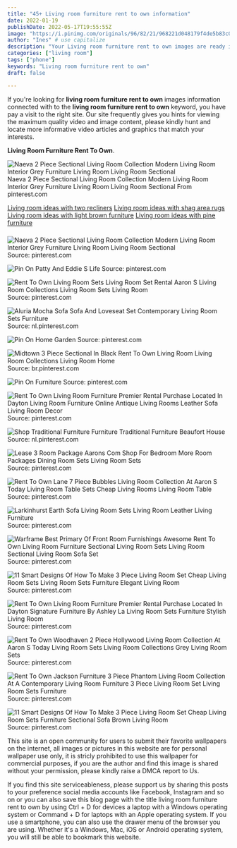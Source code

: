 ```yaml
---
title: "45+ Living room furniture rent to own information"
date: 2022-01-19
publishDate: 2022-05-17T19:55:55Z
image: "https://i.pinimg.com/originals/96/82/21/968221d048179f4de5b83c039d105199.jpg"
author: "Ines" # use capitalize
description: "Your Living room furniture rent to own images are ready in this website. Living room furniture rent to own are a topic that is being searched for and liked by netizens now. You can Get the Living room furniture rent to own files here. Get all royalty-free images."
categories: ["living room"]
tags: ["phone"]
keywords: "Living room furniture rent to own"
draft: false

---
```


If you're looking for **living room furniture rent to own** images information connected with to the **living room furniture rent to own** keyword, you have pay a visit to the right  site.  Our site frequently  gives you  hints  for viewing  the maximum  quality video and image  content, please kindly hunt and locate more informative video articles and graphics  that match your interests.

**Living Room Furniture Rent To Own**. 

![Naeva 2 Piece Sectional Living Room Collection Modern Living Room Interior Grey Furniture Living Room Living Room Sectional](https://i.pinimg.com/originals/e4/e3/c2/e4e3c260c325be64811b50f8b071032e.jpg "Naeva 2 Piece Sectional Living Room Collection Modern Living Room Interior Grey Furniture Living Room Living Room Sectional")
Naeva 2 Piece Sectional Living Room Collection Modern Living Room Interior Grey Furniture Living Room Living Room Sectional From pinterest.com

[Living room ideas with two recliners](/living-room-ideas-with-two-recliners/)
[Living room ideas with shag area rugs](/living-room-ideas-with-shag-area-rugs/)
[Living room ideas with light brown furniture](/living-room-ideas-with-light-brown-furniture/)
[Living room ideas with pine furniture](/living-room-ideas-with-pine-furniture/)



### 

 


![Naeva 2 Piece Sectional Living Room Collection Modern Living Room Interior Grey Furniture Living Room Living Room Sectional](https://i.pinimg.com/originals/e4/e3/c2/e4e3c260c325be64811b50f8b071032e.jpg "Naeva 2 Piece Sectional Living Room Collection Modern Living Room Interior Grey Furniture Living Room Living Room Sectional")
Source: pinterest.com

 

![Pin On Patty And Eddie S Life](https://i.pinimg.com/originals/46/d1/54/46d154d72e21a46db950ca71dae629a6.jpg "Pin On Patty And Eddie S Life")
Source: pinterest.com

 

![Rent To Own Living Room Sets Living Room Set Rental Aaron S Living Room Collections Living Room Sets Living Room](https://i.pinimg.com/originals/d9/b5/2f/d9b52fe2d592d3622593ea1c5222ef1a.jpg "Rent To Own Living Room Sets Living Room Set Rental Aaron S Living Room Collections Living Room Sets Living Room")
Source: pinterest.com

 

![Aluria Mocha Sofa Sofa And Loveseat Set Contemporary Living Room Sets Furniture](https://i.pinimg.com/originals/28/74/6b/28746b011e868731689073ee6ca1b9f9.jpg "Aluria Mocha Sofa Sofa And Loveseat Set Contemporary Living Room Sets Furniture")
Source: nl.pinterest.com

 

![Pin On Home Garden](https://i.pinimg.com/originals/d8/9c/e4/d89ce4ebe9c561d21e465ec89052c351.jpg "Pin On Home Garden")
Source: pinterest.com

 

![Midtown 3 Piece Sectional In Black Rent To Own Living Room Living Room Collections Living Room Home](https://i.pinimg.com/originals/63/e7/6e/63e76e7514b9d68a1149389b9f164167.jpg "Midtown 3 Piece Sectional In Black Rent To Own Living Room Living Room Collections Living Room Home")
Source: br.pinterest.com

 

![Pin On Furniture](https://i.pinimg.com/originals/0b/d6/4e/0bd64e562ddb67583e8a50c8f3407898.jpg "Pin On Furniture")
Source: pinterest.com

 

![Rent To Own Living Room Furniture Premier Rental Purchase Located In Dayton Living Room Furniture Online Antique Living Rooms Leather Sofa Living Room Decor](https://i.pinimg.com/originals/e2/52/2c/e2522c5fa259d2d414025f905965b421.jpg "Rent To Own Living Room Furniture Premier Rental Purchase Located In Dayton Living Room Furniture Online Antique Living Rooms Leather Sofa Living Room Decor")
Source: pinterest.com

 

![Shop Traditional Furniture Furniture Traditional Furniture Beaufort House](https://i.pinimg.com/originals/7d/ac/1f/7dac1f08005313db8c5408591b20117c.png "Shop Traditional Furniture Furniture Traditional Furniture Beaufort House")
Source: nl.pinterest.com

 

![Lease 3 Room Package Aarons Com Shop For Bedroom More Room Packages Dining Room Sets Living Room Sets](https://i.pinimg.com/564x/6c/e1/b4/6ce1b42ba23705e900788d0291552888--apartment-living-nail-art.jpg "Lease 3 Room Package Aarons Com Shop For Bedroom More Room Packages Dining Room Sets Living Room Sets")
Source: pinterest.com

 

![Rent To Own Lane 7 Piece Bubbles Living Room Collection At Aaron S Today Living Room Table Sets Cheap Living Rooms Living Room Table](https://i.pinimg.com/originals/d0/44/27/d04427fd4172d97ca11a369616e5acd9.png "Rent To Own Lane 7 Piece Bubbles Living Room Collection At Aaron S Today Living Room Table Sets Cheap Living Rooms Living Room Table")
Source: pinterest.com

 

![Larkinhurst Earth Sofa Living Room Sets Living Room Leather Living Furniture](https://i.pinimg.com/originals/fc/78/be/fc78be71f7f0bbbe8aa78cb536c41ac2.png "Larkinhurst Earth Sofa Living Room Sets Living Room Leather Living Furniture")
Source: pinterest.com

 

![Warframe Best Primary Of Front Room Furnishings Awesome Rent To Own Living Room Furniture Sectional Living Room Sets Living Room Sectional Living Room Sofa Set](https://i.pinimg.com/originals/d1/bc/56/d1bc5604c62662c6bcbc42e1cdcca3b1.jpg "Warframe Best Primary Of Front Room Furnishings Awesome Rent To Own Living Room Furniture Sectional Living Room Sets Living Room Sectional Living Room Sofa Set")
Source: pinterest.com

 

![11 Smart Designs Of How To Make 3 Piece Living Room Set Cheap Living Room Sets Living Room Sets Furniture Elegant Living Room](https://i.pinimg.com/originals/db/c6/b1/dbc6b1d9c5eced34664b475ff6f99eb4.jpg "11 Smart Designs Of How To Make 3 Piece Living Room Set Cheap Living Room Sets Living Room Sets Furniture Elegant Living Room")
Source: pinterest.com

 

![Rent To Own Living Room Furniture Premier Rental Purchase Located In Dayton Signature Furniture By Ashley La Living Room Sets Furniture Stylish Living Room](https://i.pinimg.com/600x315/0a/b5/90/0ab590dc6e0f5774b3f69951f1ff754c.jpg "Rent To Own Living Room Furniture Premier Rental Purchase Located In Dayton Signature Furniture By Ashley La Living Room Sets Furniture Stylish Living Room")
Source: pinterest.com

 

![Rent To Own Woodhaven 2 Piece Hollywood Living Room Collection At Aaron S Today Living Room Sets Living Room Collections Grey Living Room Sets](https://i.pinimg.com/originals/3d/bc/67/3dbc6766c4dbd58df8ffbdf3d0d80124.png "Rent To Own Woodhaven 2 Piece Hollywood Living Room Collection At Aaron S Today Living Room Sets Living Room Collections Grey Living Room Sets")
Source: pinterest.com

 

![Rent To Own Jackson Furniture 3 Piece Phantom Living Room Collection At A Contemporary Living Room Furniture 3 Piece Living Room Set Living Room Sets Furniture](https://i.pinimg.com/originals/7a/08/24/7a08240c058b4fbdc4a64b0e5242e9bc.png "Rent To Own Jackson Furniture 3 Piece Phantom Living Room Collection At A Contemporary Living Room Furniture 3 Piece Living Room Set Living Room Sets Furniture")
Source: pinterest.com

 

![11 Smart Designs Of How To Make 3 Piece Living Room Set Cheap Living Room Sets Furniture Sectional Sofa Brown Living Room](https://i.pinimg.com/originals/96/82/21/968221d048179f4de5b83c039d105199.jpg "11 Smart Designs Of How To Make 3 Piece Living Room Set Cheap Living Room Sets Furniture Sectional Sofa Brown Living Room")
Source: pinterest.com

 

This site is an open community for users to submit their favorite wallpapers on the internet, all images or pictures in this website are for personal wallpaper use only, it is stricly prohibited to use this wallpaper for commercial purposes, if you are the author and find this image is shared without your permission, please kindly raise a DMCA report to Us.

If you find this site serviceableness, please support us by sharing this posts to your preference social media accounts like Facebook, Instagram and so on or you can also save this blog page with the title living room furniture rent to own by using Ctrl + D for devices a laptop with a Windows operating system or Command + D for laptops with an Apple operating system. If you use a smartphone, you can also use the drawer menu of the browser you are using. Whether it's a Windows, Mac, iOS or Android operating system, you will still be able to bookmark this website.
